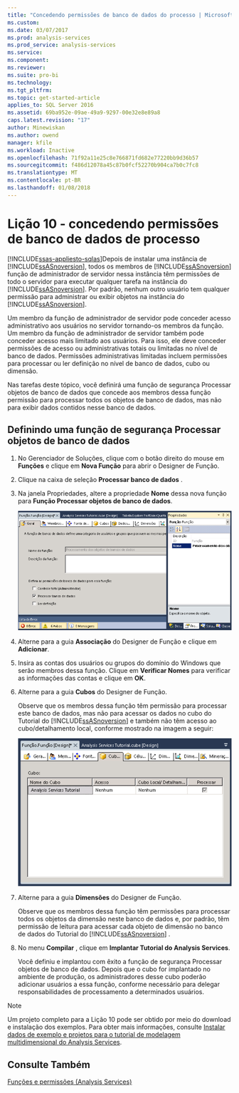 ```yaml
---
title: "Concedendo permissões de banco de dados do processo | Microsoft Docs"
ms.custom: 
ms.date: 03/07/2017
ms.prod: analysis-services
ms.prod_service: analysis-services
ms.service: 
ms.component: 
ms.reviewer: 
ms.suite: pro-bi
ms.technology: 
ms.tgt_pltfrm: 
ms.topic: get-started-article
applies_to: SQL Server 2016
ms.assetid: 69ba952e-09ae-49a9-9297-00e32e8e89a8
caps.latest.revision: "17"
author: Minewiskan
ms.author: owend
manager: kfile
ms.workload: Inactive
ms.openlocfilehash: 71f92a11e25c8e766871fd682e77220bb9d36b57
ms.sourcegitcommit: f486d12078a45c87b0fcf52270b904ca7b0c7fc8
ms.translationtype: MT
ms.contentlocale: pt-BR
ms.lasthandoff: 01/08/2018
---
```

# <a name="lesson-10---granting-process-database-permissions"></a>Lição 10 - concedendo permissões de banco de dados de processo
[!INCLUDE[ssas-appliesto-sqlas](../includes/ssas-appliesto-sqlas.md)]Depois de instalar uma instância de [!INCLUDE[ssASnoversion](../includes/ssasnoversion-md.md)], todos os membros de [!INCLUDE[ssASnoversion](../includes/ssasnoversion-md.md)] função de administrador de servidor nessa instância têm permissões de todo o servidor para executar qualquer tarefa na instância do [!INCLUDE[ssASnoversion](../includes/ssasnoversion-md.md)]. Por padrão, nenhum outro usuário tem qualquer permissão para administrar ou exibir objetos na instância do [!INCLUDE[ssASnoversion](../includes/ssasnoversion-md.md)].  
  
Um membro da função de administrador de servidor pode conceder acesso administrativo aos usuários no servidor tornando-os membros da função. Um membro da função de administrador de servidor também pode conceder acesso mais limitado aos usuários. Para isso, ele deve conceder permissões de acesso ou administrativas totais ou limitadas no nível de banco de dados. Permissões administrativas limitadas incluem permissões para processar ou ler definição no nível de banco de dados, cubo ou dimensão.  
  
Nas tarefas deste tópico, você definirá uma função de segurança Processar objetos de banco de dados que concede aos membros dessa função permissão para processar todos os objetos de banco de dados, mas não para exibir dados contidos nesse banco de dados.  
  
## <a name="defining-a-process-database-objects-security-role"></a>Definindo uma função de segurança Processar objetos de banco de dados  
  
1.  No Gerenciador de Soluções, clique com o botão direito do mouse em **Funções** e clique em **Nova Função** para abrir o Designer de Função.  
  
2.  Clique na caixa de seleção **Processar banco de dados** .  
  
3.  Na janela Propriedades, altere a propriedade **Nome** dessa nova função para **Função Processar objetos de banco de dados**.  
  
    ![Designer de função](../analysis-services/media/l10-security-1.png "Designer de função")  
  
4.  Alterne para a guia **Associação** do Designer de Função e clique em **Adicionar**.  
  
5.  Insira as contas dos usuários ou grupos do domínio do Windows que serão membros dessa função. Clique em **Verificar Nomes** para verificar as informações das contas e clique em **OK**.  
  
6.  Alterne para a guia **Cubos** do Designer de Função.  
  
    Observe que os membros dessa função têm permissão para processar este banco de dados, mas não para acessar os dados no cubo do Tutorial do [!INCLUDE[ssASnoversion](../includes/ssasnoversion-md.md)] e também não têm acesso ao cubo/detalhamento local, conforme mostrado na imagem a seguir:  
  
    ![Guia cubos do Designer de função](../analysis-services/media/l10-security-2.png "guia cubos do Designer de função")  
  
7.  Alterne para a guia **Dimensões** do Designer de Função.  
  
    Observe que os membros dessa função têm permissões para processar todos os objetos da dimensão neste banco de dados e, por padrão, têm permissão de leitura para acessar cada objeto de dimensão no banco de dados do Tutorial do [!INCLUDE[ssASnoversion](../includes/ssasnoversion-md.md)] .  
  
8.  No menu **Compilar** , clique em **Implantar Tutorial do Analysis Services**.  
  
    Você definiu e implantou com êxito a função de segurança Processar objetos de banco de dados. Depois que o cubo for implantado no ambiente de produção, os administradores desse cubo poderão adicionar usuários a essa função, conforme necessário para delegar responsabilidades de processamento a determinados usuários.  
  
> [!NOTE]  
> Um projeto completo para a Lição 10 pode ser obtido por meio do download e instalação dos exemplos. Para obter mais informações, consulte [Instalar dados de exemplo e projetos para o tutorial de modelagem multidimensional do Analysis Services](../analysis-services/install-sample-data-and-projects.md).  
  
## <a name="see-also"></a>Consulte Também  
[Funções e permissões &#40;Analysis Services&#41;](../analysis-services/multidimensional-models/roles-and-permissions-analysis-services.md)  
  
  
  
